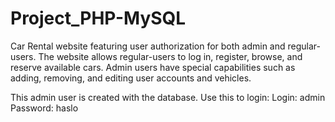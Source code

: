 # Project_PHP-MySQL
Car Rental website featuring user authorization for both admin and regular-users. The website allows regular-users to log in, register, browse, and reserve available cars. Admin users have special capabilities such as adding, removing, and editing user accounts and vehicles.

This admin user is created with the database. Use this to login:
Login: admin
Password: haslo
